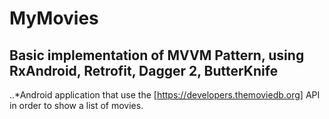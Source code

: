 # MyMovies
## Basic implementation of MVVM Pattern, using RxAndroid, Retrofit, Dagger 2, ButterKnife
..*Android application that use the  [https://developers.themoviedb.org] API in order to show a list of movies.


